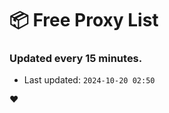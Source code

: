 # :package: Free Proxy List
### Updated every 15 minutes.

- Last updated: `2024-10-20 02:50`

:heart:
